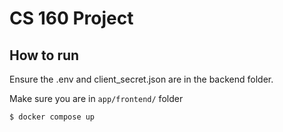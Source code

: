 # CS 160 Project

## How to run
Ensure the .env and client_secret.json are in the backend folder.

Make sure you are in `app/frontend/` folder

```sh
$ docker compose up
```